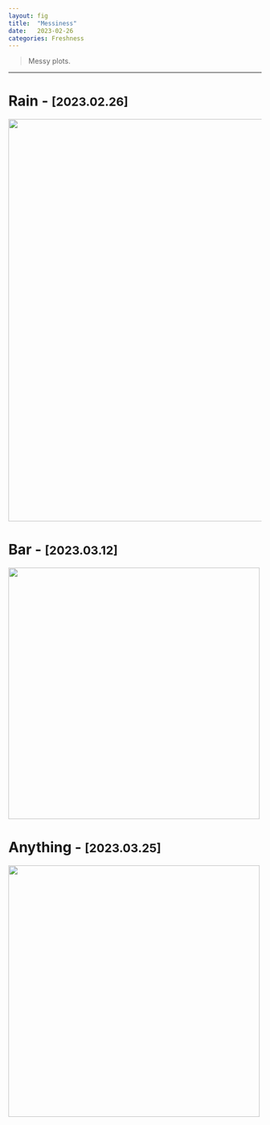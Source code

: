 ```yaml
---
layout: fig
title:  "Messiness"
date:   2023-02-26
categories: Freshness
---
```


> Messy plots.

---

# Rain - <small>[2023.02.26]</small>
<img align='center' src="{{ '/' | relative_url }}public/fig_post/Messiness/1.PNG" width='800'>

# Bar - <small>[2023.03.12]</small>
<img align='center' src="{{ '/' | relative_url }}public/fig_post/Messiness/2.PNG" width='500'>

# Anything - <small>[2023.03.25]</small>
<img align='center' src="{{ '/' | relative_url }}public/fig_post/Messiness/3.PNG" width='500'>
